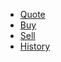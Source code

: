 
<ul class="navbar-nav mr-auto mt-2">
                        <li class="nav-item"><a class="nav-link" href="/first page">Quote</a></li>
                        <li class="nav-item"><a class="nav-link" href="/buy">Buy</a></li>
                        <li class="nav-item"><a class="nav-link" href="/sell">Sell</a></li>
                        <li class="nav-item"><a class="nav-link" href="/history">History</a></li>
                    </ul>
